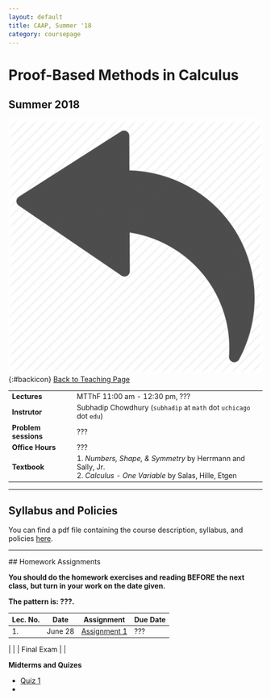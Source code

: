 ```yaml
---
layout: default
title: CAAP, Summer '18
category: coursepage
---
```


# Proof-Based Methods in Calculus
## Summer 2018
<div class="backlink">
 
  ![Back](/resources/back.png){:#backicon} [Back to Teaching Page](/teaching) 
</div>  


|||
|---|---|
| **Lectures** | MTThF	11:00 am - 12:30 pm, ??? |
| **Instrutor**| Subhadip Chowdhury (`subhadip` at `math` dot `uchicago` dot `edu`)|
| **Problem sessions**| ??? |
| **Office Hours**| ??? |
| **Textbook**| 1. _Numbers, Shape, & Symmetry_ by Herrmann and Sally, Jr. <br>2. _Calculus - One Variable_ by Salas, Hille, Etgen |


---
## Syllabus and Policies 

You can find a pdf file containing the course description, syllabus, and policies [here](syllabus.pdf).


---

<div class='anchor' id="assignments">
## Homework Assignments
</div>

<div class='schedule'>
 
__You should do the homework exercises and reading BEFORE the next class, but turn in your work on the date given.__ 

__The pattern is: ???.__
  
| Lec. No. | Date | Assignment | Due Date |
|----------|------|------------|----------|
| 1. | June 28 | [Assignment 1](CAAP18_Assignment1.pdf) | ??? |

|  |  | Final Exam | |


__Midterms and Quizes__
* [Quiz 1](CAAP18_Quiz1.pdf)
* 
</div>

